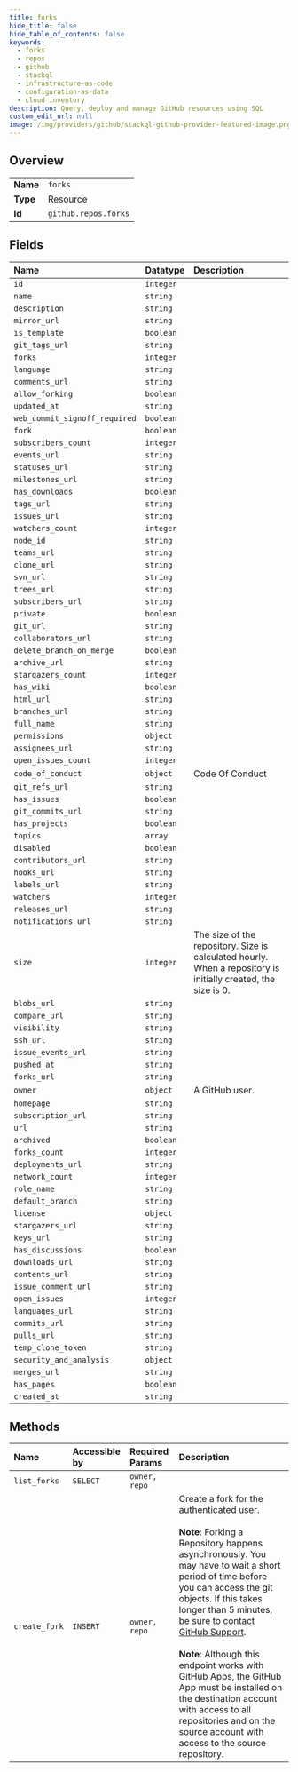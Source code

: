 ```yaml
---
title: forks
hide_title: false
hide_table_of_contents: false
keywords:
  - forks
  - repos
  - github    
  - stackql
  - infrastructure-as-code
  - configuration-as-data
  - cloud inventory
description: Query, deploy and manage GitHub resources using SQL
custom_edit_url: null
image: /img/providers/github/stackql-github-provider-featured-image.png
---
```

  
    

## Overview
<table><tbody>
<tr><td><b>Name</b></td><td><code>forks</code></td></tr>
<tr><td><b>Type</b></td><td>Resource</td></tr>
<tr><td><b>Id</b></td><td><code>github.repos.forks</code></td></tr>
</tbody></table>

## Fields
| Name | Datatype | Description |
|:-----|:---------|:------------|
| `id` | `integer` |  |
| `name` | `string` |  |
| `description` | `string` |  |
| `mirror_url` | `string` |  |
| `is_template` | `boolean` |  |
| `git_tags_url` | `string` |  |
| `forks` | `integer` |  |
| `language` | `string` |  |
| `comments_url` | `string` |  |
| `allow_forking` | `boolean` |  |
| `updated_at` | `string` |  |
| `web_commit_signoff_required` | `boolean` |  |
| `fork` | `boolean` |  |
| `subscribers_count` | `integer` |  |
| `events_url` | `string` |  |
| `statuses_url` | `string` |  |
| `milestones_url` | `string` |  |
| `has_downloads` | `boolean` |  |
| `tags_url` | `string` |  |
| `issues_url` | `string` |  |
| `watchers_count` | `integer` |  |
| `node_id` | `string` |  |
| `teams_url` | `string` |  |
| `clone_url` | `string` |  |
| `svn_url` | `string` |  |
| `trees_url` | `string` |  |
| `subscribers_url` | `string` |  |
| `private` | `boolean` |  |
| `git_url` | `string` |  |
| `collaborators_url` | `string` |  |
| `delete_branch_on_merge` | `boolean` |  |
| `archive_url` | `string` |  |
| `stargazers_count` | `integer` |  |
| `has_wiki` | `boolean` |  |
| `html_url` | `string` |  |
| `branches_url` | `string` |  |
| `full_name` | `string` |  |
| `permissions` | `object` |  |
| `assignees_url` | `string` |  |
| `open_issues_count` | `integer` |  |
| `code_of_conduct` | `object` | Code Of Conduct |
| `git_refs_url` | `string` |  |
| `has_issues` | `boolean` |  |
| `git_commits_url` | `string` |  |
| `has_projects` | `boolean` |  |
| `topics` | `array` |  |
| `disabled` | `boolean` |  |
| `contributors_url` | `string` |  |
| `hooks_url` | `string` |  |
| `labels_url` | `string` |  |
| `watchers` | `integer` |  |
| `releases_url` | `string` |  |
| `notifications_url` | `string` |  |
| `size` | `integer` | The size of the repository. Size is calculated hourly. When a repository is initially created, the size is 0. |
| `blobs_url` | `string` |  |
| `compare_url` | `string` |  |
| `visibility` | `string` |  |
| `ssh_url` | `string` |  |
| `issue_events_url` | `string` |  |
| `pushed_at` | `string` |  |
| `forks_url` | `string` |  |
| `owner` | `object` | A GitHub user. |
| `homepage` | `string` |  |
| `subscription_url` | `string` |  |
| `url` | `string` |  |
| `archived` | `boolean` |  |
| `forks_count` | `integer` |  |
| `deployments_url` | `string` |  |
| `network_count` | `integer` |  |
| `role_name` | `string` |  |
| `default_branch` | `string` |  |
| `license` | `object` |  |
| `stargazers_url` | `string` |  |
| `keys_url` | `string` |  |
| `has_discussions` | `boolean` |  |
| `downloads_url` | `string` |  |
| `contents_url` | `string` |  |
| `issue_comment_url` | `string` |  |
| `open_issues` | `integer` |  |
| `languages_url` | `string` |  |
| `commits_url` | `string` |  |
| `pulls_url` | `string` |  |
| `temp_clone_token` | `string` |  |
| `security_and_analysis` | `object` |  |
| `merges_url` | `string` |  |
| `has_pages` | `boolean` |  |
| `created_at` | `string` |  |
## Methods
| Name | Accessible by | Required Params | Description |
|:-----|:--------------|:----------------|:------------|
| `list_forks` | `SELECT` | `owner, repo` |  |
| `create_fork` | `INSERT` | `owner, repo` | Create a fork for the authenticated user.<br /><br />**Note**: Forking a Repository happens asynchronously. You may have to wait a short period of time before you can access the git objects. If this takes longer than 5 minutes, be sure to contact [GitHub Support](https://support.github.com/contact?tags=dotcom-rest-api).<br /><br />**Note**: Although this endpoint works with GitHub Apps, the GitHub App must be installed on the destination account with access to all repositories and on the source account with access to the source repository. |
